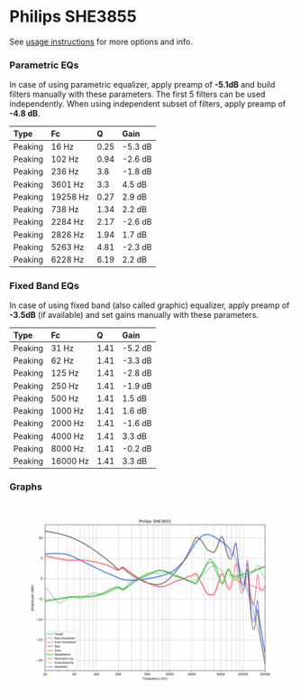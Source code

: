 # Philips SHE3855
See [usage instructions](https://github.com/jaakkopasanen/AutoEq#usage) for more options and info.

### Parametric EQs
In case of using parametric equalizer, apply preamp of **-5.1dB** and build filters manually
with these parameters. The first 5 filters can be used independently.
When using independent subset of filters, apply preamp of **-4.8 dB**.

| Type    | Fc       |    Q | Gain    |
|:--------|:---------|:-----|:--------|
| Peaking | 16 Hz    | 0.25 | -5.3 dB |
| Peaking | 102 Hz   | 0.94 | -2.6 dB |
| Peaking | 236 Hz   | 3.8  | -1.8 dB |
| Peaking | 3601 Hz  | 3.3  | 4.5 dB  |
| Peaking | 19258 Hz | 0.27 | 2.9 dB  |
| Peaking | 738 Hz   | 1.34 | 2.2 dB  |
| Peaking | 2284 Hz  | 2.17 | -2.6 dB |
| Peaking | 2826 Hz  | 1.94 | 1.7 dB  |
| Peaking | 5263 Hz  | 4.81 | -2.3 dB |
| Peaking | 6228 Hz  | 6.19 | 2.2 dB  |

### Fixed Band EQs
In case of using fixed band (also called graphic) equalizer, apply preamp of **-3.5dB**
(if available) and set gains manually with these parameters.

| Type    | Fc       |    Q | Gain    |
|:--------|:---------|:-----|:--------|
| Peaking | 31 Hz    | 1.41 | -5.2 dB |
| Peaking | 62 Hz    | 1.41 | -3.3 dB |
| Peaking | 125 Hz   | 1.41 | -2.8 dB |
| Peaking | 250 Hz   | 1.41 | -1.9 dB |
| Peaking | 500 Hz   | 1.41 | 1.5 dB  |
| Peaking | 1000 Hz  | 1.41 | 1.6 dB  |
| Peaking | 2000 Hz  | 1.41 | -1.6 dB |
| Peaking | 4000 Hz  | 1.41 | 3.3 dB  |
| Peaking | 8000 Hz  | 1.41 | -0.2 dB |
| Peaking | 16000 Hz | 1.41 | 3.3 dB  |

### Graphs
![](./Philips%20SHE3855.png)